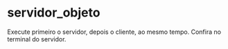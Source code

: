 # servidor_objeto

Execute primeiro o servidor, depois o cliente, ao mesmo tempo. Confira no terminal do servidor.
